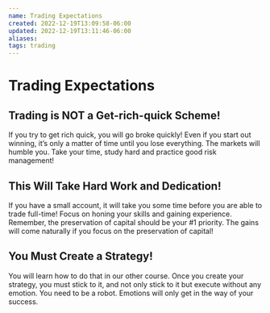 ```yaml
---
name: Trading Expectations
created: 2022-12-19T13:09:58-06:00
updated: 2022-12-19T13:11:46-06:00
aliases: 
tags: trading
---
```

# Trading Expectations

## Trading is NOT a Get-rich-quick Scheme!
If you try to get rich quick, you will go broke quickly! Even if you start out winning, it’s only a matter of time until you lose everything. The markets will humble you. Take your time, study hard and practice good risk management!

## This Will Take Hard Work and Dedication!
If you have a small account, it will take you some time before you are able to trade full-time! Focus on honing your skills and gaining experience. Remember, the preservation of capital should be your #1 priority. The gains will come naturally if you focus on the preservation of capital!

## You Must Create a Strategy!
You will learn how to do that in our other course. Once you create your strategy, you must stick to it, and not only stick to it but execute without any emotion. You need to be a robot. Emotions will only get in the way of your success.
